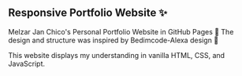 ## Responsive Portfolio Website ✨

Melzar Jan Chico's Personal Portfolio Website in GitHub Pages 🤯
The design and structure was inspired by Bedimcode-Alexa design 🙌

This website displays my understanding in vanilla HTML, CSS, and JavaScript.
